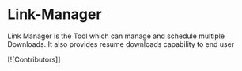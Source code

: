 # Link-Manager
Link Manager is the Tool which can manage and schedule multiple Downloads. It also provides resume downloads capability to end user

[![Contributors]]

[contributors-shield]: https://img.shields.io/github/contributors/othneildrew/Best-README-Template.svg?style=flat-square